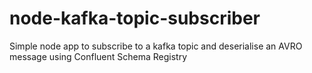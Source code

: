 # node-kafka-topic-subscriber
Simple node app to subscribe to a kafka topic and deserialise an AVRO message using Confluent Schema Registry
